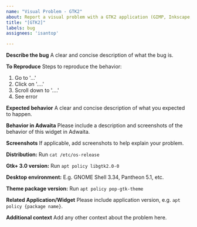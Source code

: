 ```yaml
---
name: "Visual Problem - GTK2"
about: Report a visual problem with a GTK2 application (GIMP, Inkscape, Hexchat, etc)
title: "[GTK2]"
labels: bug
assignees: 'isantop'

---
```


<!--

If this is a bug, please use the template below. If this is a question or general discussion topic, please start a conversation in our chat https://chat.pop-os.org/ or post on our subreddit https://reddit.com/r/pop_os - as those are the proper forums for that type of discussion.

-->

**Describe the bug**
A clear and concise description of what the bug is.

**To Reproduce**
Steps to reproduce the behavior:
1. Go to '...'
2. Click on '....'
3. Scroll down to '....'
4. See error

**Expected behavior**
A clear and concise description of what you expected to happen.

**Behavior in Adwaita**
Please include a description and screenshots of the behavior of this widget in Adwaita. 

**Screenshots**
If applicable, add screenshots to help explain your problem.

**Distribution:**
Run `cat /etc/os-release`

**Gtk+ 3.0 version:**
Run `apt policy libgtk2.0-0`

**Desktop environment:**
E.g. GNOME Shell 3.34, Pantheon 5.1, etc.

**Theme package version:**
Run `apt policy pop-gtk-theme`

**Related Application/Widget**
Please include application version, e.g. `apt policy {package name}`.

**Additional context**
Add any other context about the problem here.